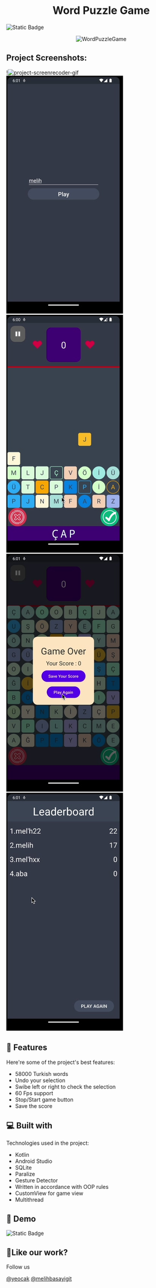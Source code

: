 <h1 align="center" id="title">Word Puzzle Game</h1>

<img alt="Static Badge" src="https://img.shields.io/badge/Status-Completed-7393B3">
<p align="center"><img src="https://socialify.git.ci/melihbasayigit/WordPuzzleGame/image?description=1&descriptionEditable=A%20memory%20card%20game%20for%20Android%20written%20by%20Kotlin%20&font=Raleway&forks=1&language=1&name=1&pattern=Floating%20Cogs&stargazers=1&theme=Auto" alt="WordPuzzleGame" width="640" height="320" /></p>

<h2>Project Screenshots:</h2>

!<img src="docs/word_puzzle_game.gif" alt="project-screenrecoder-gif">
<img src="docs/s1.jpg" alt="project-screenshot-1">
<img src="docs/s2.jpg" alt="project-screenshot-2">
<img src="docs/s3.jpg" alt="project-screenshot-3">
<img src="docs/s4.jpg" alt="project-screenshot-4">
  
<h2>🧐 Features</h2>

Here're some of the project's best features:

*   58000 Turkish words
*   Undo your selection
*   Swibe left or right to check the selection
*   60 Fps support
*   Stop/Start game button
*   Save the score
  
<h2>💻 Built with</h2>

Technologies used in the project:

*   Kotlin
*   Android Studio
*   SQLite
*   Paralize
*   Gesture Detector
*   Written in accordance with OOP rules
*   CustomView for game view
*   Multithread
  
<h2>🚀 Demo</h2>

<img alt="Static Badge" src="https://img.shields.io/badge/coming-soon-618264">

<h2>💖Like our work?</h2>

Follow us <p>[@yeocak](https://github.com/yeocak) [@melihbasayigit](https://github.com/melihbasayigit)</p>
